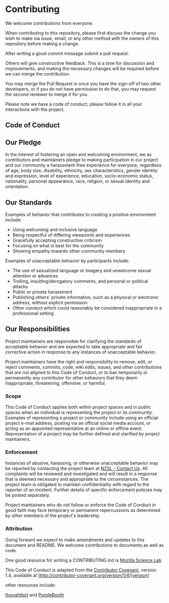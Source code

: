 # Contributing

We welcome contributions from everyone.

When contributing to this repository, please first discuss the change you wish
to make via issue, email, or any other method with the owners of this repository
before making a change.

After writing a good commit message submit a pull request.

Others will give constructive feedback. This is a time for discussion and improvements,
and making the necessary changes will be required before we can merge the contribution.

You may merge the Pull Request in once you have the sign-off of two other developers,
or if you do not have permission to do that, you may request the second reviewer
to merge it for you.

Please note we have a code of conduct, please follow it in all your interactions
with the project.


## Code of Conduct

## Our Pledge

In the interest of fostering an open and welcoming environment, we as
contributors and maintainers pledge to making participation in our project and
our community a harassment-free experience for everyone, regardless of age, body
size, disability, ethnicity, sex characteristics, gender identity and expression,
level of experience, education, socio-economic status, nationality, personal
appearance, race, religion, or sexual identity and orientation.

## Our Standards

Examples of behavior that contributes to creating a positive environment
include:

* Using welcoming and inclusive language
* Being respectful of differing viewpoints and experiences
* Gracefully accepting constructive criticism
* Focusing on what is best for the community
* Showing empathy towards other community members

Examples of unacceptable behavior by participants include:

* The use of sexualized language or imagery and unwelcome sexual attention or
  advances
* Trolling, insulting/derogatory comments, and personal or political attacks
* Public or private harassment
* Publishing others' private information, such as a physical or electronic
  address, without explicit permission
* Other conduct which could reasonably be considered inappropriate in a
  professional setting

## Our Responsibilities

Project maintainers are responsible for clarifying the standards of acceptable
behavior and are expected to take appropriate and fair corrective action in
response to any instances of unacceptable behavior.

Project maintainers have the right and responsibility to remove, edit, or
reject comments, commits, code, wiki edits, issues, and other contributions
that are not aligned to this Code of Conduct, or to ban temporarily or
permanently any contributor for other behaviors that they deem inappropriate,
threatening, offensive, or harmful.

### Scope

This Code of Conduct applies both within project spaces and in public spaces
when an individual is representing the project or its community. Examples of
representing a project or community include using an official project e-mail
address, posting via an official social media account, or acting as an appointed
representative at an online or offline event. Representation of a project may be
further defined and clarified by project maintainers.

### Enforcement

Instances of abusive, harassing, or otherwise unacceptable behavior may be
reported by contacting the project team at [NZSL - Contact Us](https://www.nzsl.nz/contact-us/). All
complaints will be reviewed and investigated and will result in a response that
is deemed necessary and appropriate to the circumstances. The project team is
obligated to maintain confidentiality with regard to the reporter of an incident.
Further details of specific enforcement policies may be posted separately.

Project maintainers who do not follow or enforce the Code of Conduct in good
faith may face temporary or permanent repercussions as determined by other
members of the project's leadership.

### Attribution

Going forward we expect to make amendments and updates to this document and README.
We welcome contributions to documents as well as code.

One good resource for writing a CONTRIBUTING.md is [Mozilla Science Lab](https://mozillascience.github.io/working-open-workshop/contributing/)

This Code of Conduct is adapted from the [Contributor Covenant][homepage], version 1.4,
available at [http://contributor-covenant.org/version/1/4][version]

[homepage]: http://contributor-covenant.org
[version]: http://contributor-covenant.org/version/1/4/

other resources include:

[thoughtbot](https://github.com/thoughtbot/templates/blob/master/CONTRIBUTING.md.template) and
[PurpleBooth](https://gist.github.com/PurpleBooth/b24679402957c63ec426)
